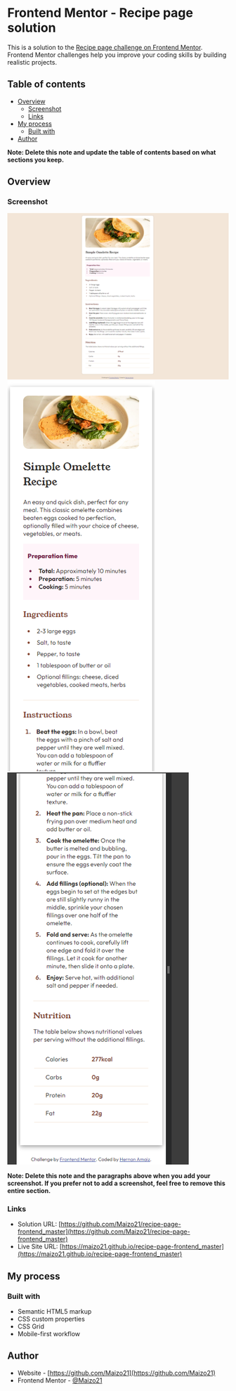 # Frontend Mentor - Recipe page solution

This is a solution to the [Recipe page challenge on Frontend Mentor](https://www.frontendmentor.io/challenges/recipe-page-KiTsR8QQKm). Frontend Mentor challenges help you improve your coding skills by building realistic projects. 

## Table of contents

- [Overview](#overview)
  - [Screenshot](#screenshot)
  - [Links](#links)
- [My process](#my-process)
  - [Built with](#built-with)
- [Author](#author)

**Note: Delete this note and update the table of contents based on what sections you keep.**

## Overview

### Screenshot

![](./assets/images/fm-recipe-1.png)
![](./assets/images/fm-recipe-2.png)
![](./assets/images/fm-recipe-3.png)


**Note: Delete this note and the paragraphs above when you add your screenshot. If you prefer not to add a screenshot, feel free to remove this entire section.**

### Links

- Solution URL: [https://github.com/Maizo21/recipe-page-frontend_master](https://github.com/Maizo21/recipe-page-frontend_master)
- Live Site URL: [https://maizo21.github.io/recipe-page-frontend_master](https://maizo21.github.io/recipe-page-frontend_master)

## My process

### Built with

- Semantic HTML5 markup
- CSS custom properties
- CSS Grid
- Mobile-first workflow

## Author

- Website - [https://github.com/Maizo21](https://github.com/Maizo21)
- Frontend Mentor - [@Maizo21](https://www.frontendmentor.io/profile/@Maizo21)

